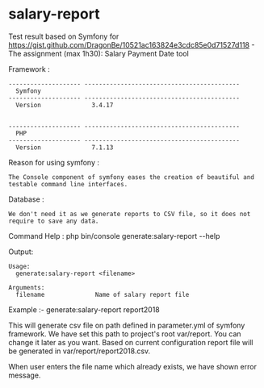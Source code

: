 # salary-report
Test result based on Symfony for https://gist.github.com/DragonBe/10521ac163824e3cdc85e0d71527d118 - The assignment (max 1h30): Salary Payment Date tool


Framework : 

	-------------------- ------------------------------------------- 
	  Symfony                                                         
	-------------------- ------------------------------------------- 
	  Version              3.4.17  


	-------------------- ------------------------------------------- 
	  PHP                                                             
	-------------------- -------------------------------------------
	  Version              7.1.13


Reason for using symfony : 

	The Console component of symfony eases the creation of beautiful and testable command line interfaces.



Database :

	We don't need it as we generate reports to CSV file, so it does not require to save any data.




Command Help : php bin/console generate:salary-report --help

Output:

	Usage:
	  generate:salary-report <filename>

	Arguments:
	  filename              Name of salary report file



Example :- generate:salary-report report2018

This will generate csv file on path defined in parameter.yml of symfony framework. We have set this path to project's root var/report. You can change it later as you want. Based on current configuration report file will be generated in var/report/report2018.csv.

When user enters the file name which already exists, we have shown error message.
